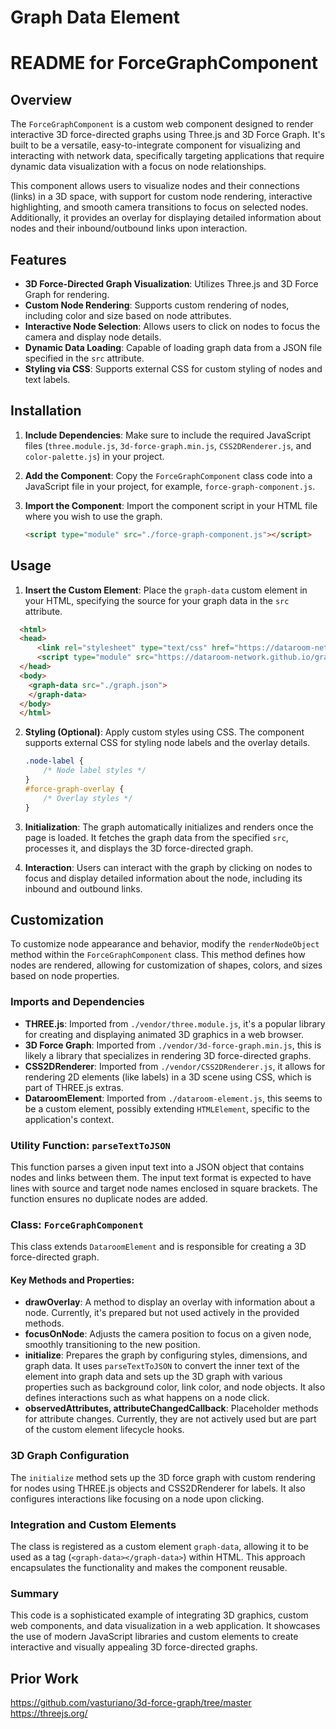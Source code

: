 # Graph Data Element


# README for ForceGraphComponent

## Overview

The `ForceGraphComponent` is a custom web component designed to render interactive 3D force-directed graphs using Three.js and 3D Force Graph. It's built to be a versatile, easy-to-integrate component for visualizing and interacting with network data, specifically targeting applications that require dynamic data visualization with a focus on node relationships.

This component allows users to visualize nodes and their connections (links) in a 3D space, with support for custom node rendering, interactive highlighting, and smooth camera transitions to focus on selected nodes. Additionally, it provides an overlay for displaying detailed information about nodes and their inbound/outbound links upon interaction.

## Features

- **3D Force-Directed Graph Visualization**: Utilizes Three.js and 3D Force Graph for rendering.
- **Custom Node Rendering**: Supports custom rendering of nodes, including color and size based on node attributes.
- **Interactive Node Selection**: Allows users to click on nodes to focus the camera and display node details.
- **Dynamic Data Loading**: Capable of loading graph data from a JSON file specified in the `src` attribute.
- **Styling via CSS**: Supports external CSS for custom styling of nodes and text labels.


## Installation

1. **Include Dependencies**: Make sure to include the required JavaScript files (`three.module.js`, `3d-force-graph.min.js`, `CSS2DRenderer.js`, and `color-palette.js`) in your project.

2. **Add the Component**: Copy the `ForceGraphComponent` class code into a JavaScript file in your project, for example, `force-graph-component.js`.

3. **Import the Component**: Import the component script in your HTML file where you wish to use the graph.

    ```html
    <script type="module" src="./force-graph-component.js"></script>
    ```

## Usage

1. **Insert the Custom Element**: Place the `graph-data` custom element in your HTML, specifying the source for your graph data in the `src` attribute.

```html
  <html>
  <head>
      <link rel="stylesheet" type="text/css" href="https://dataroom-network.github.io/graph-visualization/styles/index.css">
      <script type="module" src="https://dataroom-network.github.io/graph-visualization/src/index.js"></script>
  </head>
  <body>
    <graph-data src="./graph.json">
    </graph-data>
  </body>
  </html>
```

2. **Styling (Optional)**: Apply custom styles using CSS. The component supports external CSS for styling node labels and the overlay details.

    ```css
    .node-label {
        /* Node label styles */
    }
    #force-graph-overlay {
        /* Overlay styles */
    }
    ```

3. **Initialization**: The graph automatically initializes and renders once the page is loaded. It fetches the graph data from the specified `src`, processes it, and displays the 3D force-directed graph.

4. **Interaction**: Users can interact with the graph by clicking on nodes to focus and display detailed information about the node, including its inbound and outbound links.

## Customization

To customize node appearance and behavior, modify the `renderNodeObject` method within the `ForceGraphComponent` class. This method defines how nodes are rendered, allowing for customization of shapes, colors, and sizes based on node properties.


### Imports and Dependencies
- **THREE.js**: Imported from `./vendor/three.module.js`, it's a popular library for creating and displaying animated 3D graphics in a web browser.
- **3D Force Graph**: Imported from `./vendor/3d-force-graph.min.js`, this is likely a library that specializes in rendering 3D force-directed graphs.
- **CSS2DRenderer**: Imported from `./vendor/CSS2DRenderer.js`, it allows for rendering 2D elements (like labels) in a 3D scene using CSS, which is part of THREE.js extras.
- **DataroomElement**: Imported from `./dataroom-element.js`, this seems to be a custom element, possibly extending `HTMLElement`, specific to the application's context.

### Utility Function: `parseTextToJSON`
This function parses a given input text into a JSON object that contains nodes and links between them. The input text format is expected to have lines with source and target node names enclosed in square brackets. The function ensures no duplicate nodes are added.

### Class: `ForceGraphComponent`
This class extends `DataroomElement` and is responsible for creating a 3D force-directed graph.

#### Key Methods and Properties:
- **drawOverlay**: A method to display an overlay with information about a node. Currently, it's prepared but not used actively in the provided methods.
- **focusOnNode**: Adjusts the camera position to focus on a given node, smoothly transitioning to the new position.
- **initialize**: Prepares the graph by configuring styles, dimensions, and graph data. It uses `parseTextToJSON` to convert the inner text of the element into graph data and sets up the 3D graph with various properties such as background color, link color, and node objects. It also defines interactions such as what happens on a node click.
- **observedAttributes, attributeChangedCallback**: Placeholder methods for attribute changes. Currently, they are not actively used but are part of the custom element lifecycle hooks.

### 3D Graph Configuration
The `initialize` method sets up the 3D force graph with custom rendering for nodes using THREE.js objects and CSS2DRenderer for labels. It also configures interactions like focusing on a node upon clicking.

### Integration and Custom Elements
The class is registered as a custom element `graph-data`, allowing it to be used as a tag (`<graph-data></graph-data>`) within HTML. This approach encapsulates the functionality and makes the component reusable.

### Summary
This code is a sophisticated example of integrating 3D graphics, custom web components, and data visualization in a web application. It showcases the use of modern JavaScript libraries and custom elements to create interactive and visually appealing 3D force-directed graphs.

## Prior Work

https://github.com/vasturiano/3d-force-graph/tree/master
https://threejs.org/